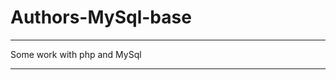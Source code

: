 # Authors-MySql-base    
____________________    
Some work with php and MySql
____________________________
